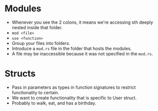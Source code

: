 # Modules

- Whenever you see the 2 colons, it means we're accessing sth deeply nested inside that folder.
- `mod <file>`
- `use <function>`
- Group your files into folders.
- Introduce a `mod.rs` file in the folder that hosts the modules.
- A file may be inaccessible because it was not specified in the `mod.rs`.

# Structs
- Pass in parameters as types in function signatures to restrict functionality to certain.
- We want to create functionality that is specific to User struct.
- Probably to walk, eat, and has a birthday.